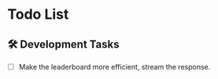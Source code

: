 # Todo List

## 🛠️ Development Tasks
- [ ] Make the leaderboard more efficient, stream the response.
